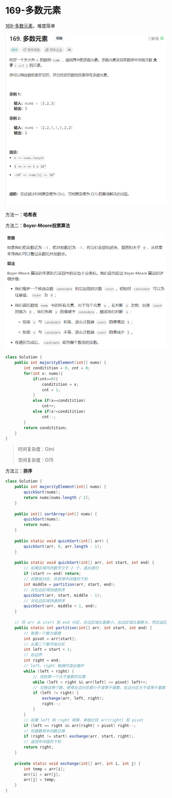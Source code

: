 # 169-多数元素

[169-多数元素](https://leetcode.cn/problems/majority-element/description/?envType=study-plan-v2&envId=top-interview-150)，难度简单

![image-20231027235018271](https://raw.githubusercontent.com/lqyspace/mypic/master/PicBed/202310272350347.png)

方法一：**哈希表**

方法二：**Boyer-Moore投票算法**

![image-20231027235247454](https://raw.githubusercontent.com/lqyspace/mypic/master/PicBed/202310272352505.png)

```java
class Solution {
    public int majorityElement(int[] nums) {
        int conditition = 0, cnt = 0;
        for(int x: nums){
            if(cnt==0){
                conditition = x;
                cnt = 1;
            }
            else if(x==conditition)
                cnt++;
            else if(x!=conditition)
                cnt--;
        }
        return conditition;
    }
}
```

> 时间复杂度：O(n)
>
> 空间复杂度：O(1)



方法三：**排序**

```java
class Solution {
    public int majorityElement(int[] nums) {
        quickSort(nums);
        return nums[nums.length / 2];
    }

    public int[] sortArray(int[] nums) {
        quickSort(nums);
        return nums;
    }

    public static void quickSort(int[] arr) {
        quickSort(arr, 0, arr.length - 1);
    }

    public static void quickSort(int[] arr, int start, int end) {
        // 如果区域内的数字少于 2 个，退出递归
        if (start >= end) return;
        // 将数组分区，并获得中间值的下标
        int middle = partition(arr, start, end);
        // 对左边区域快速排序
        quickSort(arr, start, middle - 1);
        // 对右边区域快速排序
        quickSort(arr, middle + 1, end);
    }

    // 将 arr 从 start 到 end 分区，左边区域比基数小，右边区域比基数大，然后返回中间值的下标
    public static int partition(int[] arr, int start, int end) {
        // 取第一个数为基数
        int pivot = arr[start];
        // 从第二个数开始分区
        int left = start + 1;
        // 右边界
        int right = end;
        // left、right 相遇时退出循环
        while (left < right) {
            // 找到第一个大于基数的位置
            while (left < right && arr[left] <= pivot) left++;
            // 交换这两个数，使得左边分区都小于或等于基数，右边分区大于或等于基数
            if (left != right) {
                exchange(arr, left, right);
                right--;
            }
        }
        // 如果 left 和 right 相等，单独比较 arr[right] 和 pivot
        if (left == right && arr[right] > pivot) right--;
        // 将基数和中间数交换
        if (right != start) exchange(arr, start, right);
        // 返回中间值的下标
        return right;
    }

    private static void exchange(int[] arr, int i, int j) {
        int temp = arr[i];
        arr[i] = arr[j];
        arr[j] = temp;
    }
}
```

